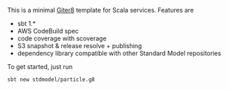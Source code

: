 This is a minimal [Giter8](http://www.foundweekends.org/giter8/) template for Scala services. Features are
- sbt 1.*
- AWS CodeBuild spec
- code coverage with scoverage
- S3 snapshot & release resolve + publishing
- dependency library compatible with other Standard Model repositories

To get started, just run

```
sbt new stdmodel/particle.g8
```
